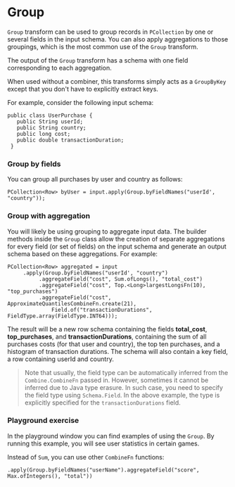 <!--
Licensed under the Apache License, Version 2.0 (the "License");
you may not use this file except in compliance with the License.
You may obtain a copy of the License at

http://www.apache.org/licenses/LICENSE-2.0

Unless required by applicable law or agreed to in writing, software
distributed under the License is distributed on an "AS IS" BASIS,
WITHOUT WARRANTIES OR CONDITIONS OF ANY KIND, either express or implied.
See the License for the specific language governing permissions and
limitations under the License.
-->

# Group

`Group` transform can be used to group records in `PCollection` by one or several fields in the input schema. You can also apply aggregations to those groupings, which is the most common use of the `Group` transform.

The output of the `Group` transform has a schema with one field corresponding to each aggregation.

When used without a combiner, this transforms simply acts as a `GroupByKey` except that you don't have to explicitly extract keys.

For example, consider the following input schema:
```
public class UserPurchase {
   public String userId;
   public String country;
   public long cost;
   public double transactionDuration;
 }
```

### Group by fields

You can group all purchases by user and country as follows:

```
PCollection<Row> byUser = input.apply(Group.byFieldNames("userId', "country"));
```

### Group with aggregation

You will likely be using grouping to aggregate input data. The builder methods inside the `Group` class allow the creation of separate aggregations for every field (or set of fields) on the input schema and generate an output schema based on these aggregations. For example:

```
PCollection<Row> aggregated = input
     .apply(Group.byFieldNames("userId', "country")
          .aggregateField("cost", Sum.ofLongs(), "total_cost")
          .aggregateField("cost", Top.<Long>largestLongsFn(10), "top_purchases")
          .aggregateField("cost", ApproximateQuantilesCombineFn.create(21),
              Field.of("transactionDurations", FieldType.array(FieldType.INT64)));
```

The result will be a new row schema containing the fields **total_cost**, **top_purchases**, and **transactionDurations**, containing the sum of all purchases costs (for that user and country), the top ten purchases, and a histogram of transaction durations. The schema will also contain a key field, a row containing userId and country.

> Note that usually, the field type can be automatically inferred from the `Combine.CombineFn` passed in. However, sometimes it cannot be inferred due to Java type erasure. In such case, you need to specify the field type using `Schema.Field`. In the above example, the type is explicitly specified for the `transactionDurations` field.

### Playground exercise

In the playground window you can find examples of using the `Group`. By running this example, you will see user statistics in certain games.

Instead of `Sum`, you can use other `CombineFn` functions:
```
.apply(Group.byFieldNames("userName").aggregateField("score", Max.ofIntegers(), "total"))
```
